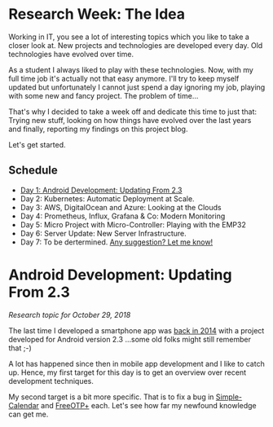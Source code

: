Research Week: The Idea
=======================

Working in IT, you see a lot of interesting topics which you like to take a closer look at.
New projects and technologies are developed every day.
Old technologies have evolved over time.

As a student I always liked to play with these technologies.
Now, with my full time job it's actually not that easy anymore.
I'll try to keep myself updated but unfortunately
I cannot just spend a day ignoring my job,
playing with some new and fancy project.
The problem of time…

That's why I decided to take a week off and dedicate this time to just that:
Trying new stuff, looking on how things have evolved over the last years
and finally, reporting my findings on this project blog.

Let's get started.


Schedule
--------

- [Day 1: Android Development: Updating From 2.3
  ](#android-development-updating-from-23)
- Day 2: Kubernetes: Automatic Deployment at Scale.
- Day 3: AWS, DigitalOcean and Azure: Looking at the Clouds
- Day 4: Prometheus, Influx, Grafana & Co: Modern Monitoring
- Day 5: Micro Project with Micro-Controller: Playing with the EMP32
- Day 6: Server Update: New Server Infrastructure.
- Day 7: To be dertermined. [Any suggestion? Let me know!
  ](https://twitter.com/intent/tweet?text=@larskiesow,%20look%20at%20this%20as%20part%20of%20your&hashtags=researchweek)


Android Development: Updating From 2.3
======================================

*Research topic for October 29, 2018*

The last time I developed a smartphone app was [back in 2014](https://github.com/lkiesow/andCA)
with a project developed for Android version 2.3
…some old folks might still remember that ;-)

A lot has happened since then in mobile app development and I like to catch up.
Hence, my first target for this day is to get an overview over recent
development techniques.

My second target is a bit more specific. That is to fix a bug in
[Simple-Calendar](https://github.com/SimpleMobileTools/Simple-Calendar) and
[FreeOTP+](https://github.com/helloworld1/FreeOTPPlus) each.
Let's see how far my newfound knowledge can get me.

